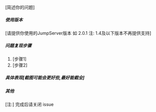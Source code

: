 [简述你的问题]


##### 使用版本
[请提供你使用的JumpServer版本 如 2.0.1 注: 1.4及以下版本不再提供支持]

##### 问题复现步骤
1. [步骤1]
2. [步骤2]

##### 具体表现[截图可能会更好些,最好能截全]


##### 其他


[注:] 完成后请关闭 issue
